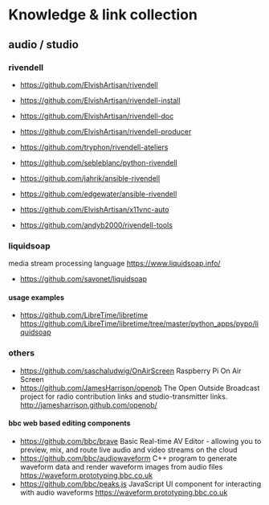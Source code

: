 # Knowledge & link collection

## audio / studio


### rivendell

- https://github.com/ElvishArtisan/rivendell
- https://github.com/ElvishArtisan/rivendell-install
- https://github.com/ElvishArtisan/rivendell-doc
- https://github.com/ElvishArtisan/rivendell-producer
- https://github.com/tryphon/rivendell-ateliers

- https://github.com/sebleblanc/python-rivendell
- https://github.com/jahrik/ansible-rivendell
- https://github.com/edgewater/ansible-rivendell
- https://github.com/ElvishArtisan/x11vnc-auto

- https://github.com/andyb2000/rivendell-tools

### liquidsoap

media stream processing language https://www.liquidsoap.info/
- https://github.com/savonet/liquidsoap

#### usage examples

- https://github.com/LibreTime/libretime https://github.com/LibreTime/libretime/tree/master/python_apps/pypo/liquidsoap


### others

- https://github.com/saschaludwig/OnAirScreen Raspberry Pi On Air Screen
- https://github.com/JamesHarrison/openob The Open Outside Broadcast project for radio contribution links and studio-transmitter links. http://jamesharrison.github.com/openob/

#### bbc web based editing components

- https://github.com/bbc/brave Basic Real-time AV Editor - allowing you to preview, mix, and route live audio and video streams on the cloud
- https://github.com/bbc/audiowaveform C++ program to generate waveform data and render waveform images from audio files https://waveform.prototyping.bbc.co.uk
- https://github.com/bbc/peaks.js JavaScript UI component for interacting with audio waveforms https://waveform.prototyping.bbc.co.uk
